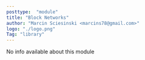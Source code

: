 ```yaml
---
posttype:  "module"  
title: "Block Networks"
author: "Marcin Sciesinski <marcins78@gmail.com>"
logo: "./logo.png"
Tag: "library"
---
```

No info available about this module
